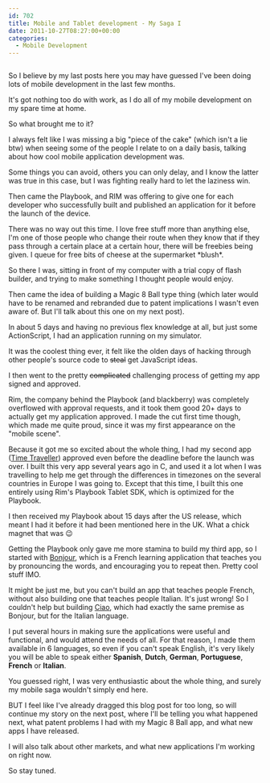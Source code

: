```yaml
---
id: 702
title: Mobile and Tablet development - My Saga I
date: 2011-10-27T08:27:00+00:00
categories:
  - Mobile Development
---
```

[<img class=" wp-image-712 alignleft" title="Playbook" src="http://www.placona.co.uk/wp-content/uploads/2011/10/playbook1-300x228.jpg" alt="" srcset="https://www.placona.co.uk/wp-content/uploads/2011/10/playbook1-300x228.jpg 300w, https://www.placona.co.uk/wp-content/uploads/2011/10/playbook1.jpg 500w" sizes="(max-width: 300px) 100vw, 300px" />](http://www.flickr.com/photos/thegameway/5512101841/)

So I believe by my last posts here you may have guessed I've been doing lots of mobile development in the last few months.

It's got nothing too do with work, as I do all of my mobile development on my spare time at home.

So what brought me to it?

I always felt like I was missing a big "piece of the cake" (which isn't a lie btw) when seeing some of the people I relate to on a daily basis, talking about how cool mobile application development was.

Some things you can avoid, others you can only delay, and I know the latter was true in this case, but I was fighting really hard to let the laziness win.

Then came the Playbook, and RIM was offering to give one for each developer who successfully built and published an application for it before the launch of the device.

There was no way out this time. I love free stuff more than anything else, I'm one of those people who change their route when they know that if they pass through a certain place at a certain hour, there will be freebies being given. I queue for free bits of cheese at the supermarket \*blush\*.

So there I was, sitting in front of my computer with a trial copy of flash builder, and trying to make something I thought people would enjoy.

Then came the idea of building a Magic 8 Ball type thing (which later would have to be renamed and rebranded due to patent implications I wasn't even aware of. But I'll talk about this one on my next post).

In about 5 days and having no previous flex knowledge at all, but just some ActionScript, I had an application running on my simulator.

It was the coolest thing ever, it felt like the olden days of hacking through other people's source code to <span style="text-decoration: line-through;">steal</span> get JavaScript ideas.

I then went to the pretty  <span style="text-decoration: line-through;">complicated</span> challenging process of getting my app signed and approved.

Rim, the company behind the Playbook (and blackberry) was completely overflowed with approval requests, and it took them good 20+ days to actually get my application approved. I made the cut first time though, which made me quite proud, since it was my first appearance on the "mobile scene".

Because it got me so excited about the whole thing, I had my second app ([Time Traveller](https://appworld.blackberry.com/webstore/content/36687/?lang=en)) approved even before the deadline before the launch was over. I built this very app several years ago in C, and used it a lot when I was travelling to help me get through the differences in timezones on the several countries in Europe I was going to. Except that this time, I built this one entirely using Rim's Playbook Tablet SDK, which is optimized for the Playbook.

I then received my Playbook about 15 days after the US release, which meant I had it before it had been mentioned here in the UK. What a chick magnet that was 😉

Getting the Playbook only gave me more stamina to build my third app, so I started with [Bonjour](https://appworld.blackberry.com/webstore/content/48676/), which is a French learning application that teaches you by pronouncing the words, and encouraging you to repeat then. Pretty cool stuff IMO.

It might be just me, but you can't build an app that teaches people French, without also building one that teaches people Italian. It's just wrong! So I couldn't help but building [Ciao](https://appworld.blackberry.com/webstore/content/50729/?lang=en), which had exactly the same premise as Bonjour, but for the Italian language.

I put several hours in making sure the applications were useful and functional, and would attend the needs of all. For that reason, I made them available in 6 languages, so even if you can't speak English, it's very likely you will be able to speak either **Spanish**, **Dutch**, **German**, **Portuguese**, **French** or **Italian**.

You guessed right, I was very enthusiastic about the whole thing, and surely my mobile saga wouldn't simply end here.

BUT I feel like I've already dragged this blog post for too long, so will continue my story on the next post, where I'll be telling you what happened next, what patent problems I had with my Magic 8 Ball app, and what new apps I have released.

I will also talk about other markets, and what new applications I'm working on right now.

So stay tuned.
